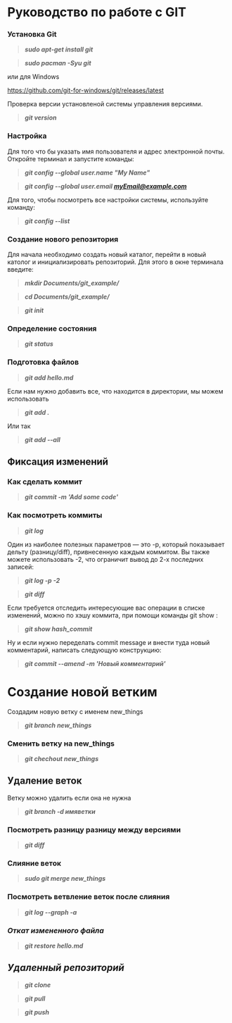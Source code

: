  # Руководство по работе с GIT

### **Установка Git**

>***sudo apt-get install git***

>***sudo pacman -Syu git***

или для Windows

https://github.com/git-for-windows/git/releases/latest

 Проверка версии установленой системы управления версиями.

>***git version***

### **Настройка**

Для того что бы указать имя пользователя и адрес электронной почты. Откройте терминал и запустите команды:

>***git config --global user.name "My Name"***

>***git config --global user.email myEmail@example.com***

Для того, чтобы посмотреть все настройки системы, используйте команду:

>***git config --list***

### **Создание нового репозитория**

Для начала необходимо создать новый каталог, перейти в новый католог и инициализировать репозиторий.
Для этого в окне терминала введите:

>***mkdir Documents/git_example/***

>***cd Documents/git_example/***

>***git init***
### **Определение состояния**

>***git status***

### **Подготовка файлов**

>***git add hello.md***

Если нам нужно добавить все, что находится в директории, мы можем использовать

>***git add .***

Или так

>***git add --all***

## **Фиксация изменений**

### **Как сделать коммит**

>***git commit -m 'Add some code'***


### **Как посмотреть коммиты**

>***git log***

Один из наиболее полезных параметров — это -p, который показывает дельту (разницу/diff), привнесенную каждым коммитом. Вы также можете использовать -2, что ограничит вывод до 2-х последних записей:
>***git log -p -2***


>***git diff***

Если требуется отследить интересующие вас операции в списке изменений, можно по хэшу коммита, при помощи команды git show :

>***git show hash_commit***

Ну и если нужно переделать commit message и внести туда новый комментарий, написать следующую конструкцию:

>***git commit --amend -m 'Новый комментарий'***

# Создание новой ветким

Создадим новую ветку с именем new_things

>***git branch new_things***

### **Сменить ветку на new_things**

>***git chechout new_things***

## Удаление веток 

Ветку можно удалить если она не нужна

>***git branch -d имяветки***

### **Посмотреть разницу разницу между версиями**

>***git diff***

### **Слияние веток**

>***sudo git merge new_things***

### **Посмотреть ветвление веток после слияния**

>***git log --graph -a***

### ***Откат измененного файла***

>***git restore hello.md***

## ***Удаленный репозиторий***

>***git clone***

>***git pull***

>***git push***

